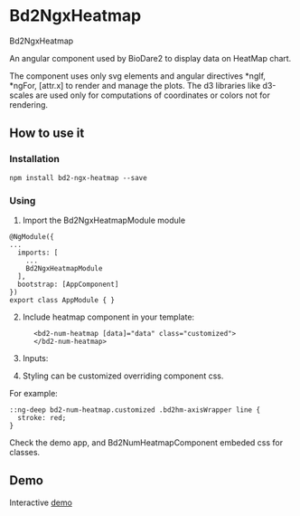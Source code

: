 # Bd2NgxHeatmap

Bd2NgxHeatmap

An angular component used by BioDare2 to display data on HeatMap chart.

The component uses only svg elements and angular directives
*ngIf, *ngFor, [attr.x] to render and manage the plots.
The d3 libraries like d3-scales are used only for computations
of coordinates or colors not for rendering.


## How to use it

### Installation

`npm install bd2-ngx-heatmap --save`

### Using

1. Import the Bd2NgxHeatmapModule module

```
@NgModule({
...
  imports: [
    ...
    Bd2NgxHeatmapModule
  ],
  bootstrap: [AppComponent]
})
export class AppModule { }
```

2. Include heatmap component in your template: 

```
      <bd2-num-heatmap [data]="data" class="customized">
      </bd2-num-heatmap>
```

3. Inputs:

4. Styling can be customized overriding component css.

For example:

```
::ng-deep bd2-num-heatmap.customized .bd2hm-axisWrapper line {
  stroke: red;
}
```

Check the demo app, and Bd2NumHeatmapComponent embeded css for 
classes.


## Demo

Interactive [demo](https://tzielins.github.io/bd2-ngx-heatmap/)

